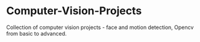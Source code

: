 # Computer-Vision-Projects

Collection of computer vision projects - face and motion detection, Opencv from basic to advanced.
